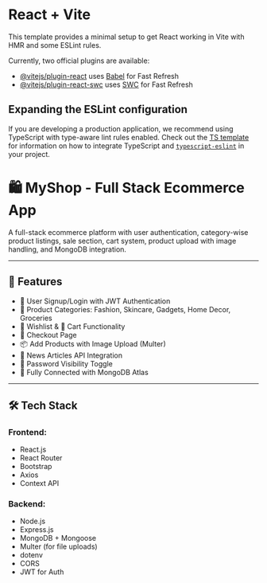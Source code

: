# React + Vite

This template provides a minimal setup to get React working in Vite with HMR and some ESLint rules.

Currently, two official plugins are available:

- [@vitejs/plugin-react](https://github.com/vitejs/vite-plugin-react/blob/main/packages/plugin-react) uses [Babel](https://babeljs.io/) for Fast Refresh
- [@vitejs/plugin-react-swc](https://github.com/vitejs/vite-plugin-react/blob/main/packages/plugin-react-swc) uses [SWC](https://swc.rs/) for Fast Refresh

## Expanding the ESLint configuration

If you are developing a production application, we recommend using TypeScript with type-aware lint rules enabled. Check out the [TS template](https://github.com/vitejs/vite/tree/main/packages/create-vite/template-react-ts) for information on how to integrate TypeScript and [`typescript-eslint`](https://typescript-eslint.io) in your project.
# 🛍️ MyShop - Full Stack Ecommerce App

A full-stack ecommerce platform with user authentication, category-wise product listings, sale section, cart system, product upload with image handling, and MongoDB integration.

---

## 🚀 Features

- 🔐 User Signup/Login with JWT Authentication
- 👗 Product Categories: Fashion, Skincare, Gadgets, Home Decor, Groceries
- 🔖 Wishlist & 🛒 Cart Functionality
- 🧾 Checkout Page
- 📦 Add Products with Image Upload (Multer)
- 📰 News Articles API Integration
- 🔄 Password Visibility Toggle
- 🧾 Fully Connected with MongoDB Atlas

---

## 🛠️ Tech Stack

### Frontend:
- React.js
- React Router
- Bootstrap
- Axios
- Context API

### Backend:
- Node.js
- Express.js
- MongoDB + Mongoose
- Multer (for file uploads)
- dotenv
- CORS
- JWT for Auth

